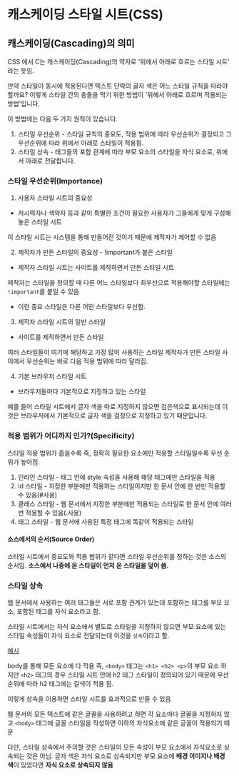 # 캐스케이딩 스타일 시트(CSS)

## 캐스케이딩(Cascading)의 의미

CSS 에서 C는 캐스케이딩(Cascading)의 약자로 '위에서 아래로 흐르는 스타일 시트' 라는 뜻임.

만약 스타일이 동시에 적용된다면 텍스트 단락의 글자 색은 어느 스타일 규칙을 따라야 할까요?
이렇게 스타일 간의 충돌을 막기 위한 방법이 '위헤서 아래로 흐르며 적용되는 방법'입니다.

이 방법에는 다음 두 가지 원칙이 있습니다.
1. 스타일 우선순위 - 스타일 규칙의 중요도, 적용 범위에 따라 우선순위가 결정되고 그 우선순위에 따라 위에서 아래로 스타일이 적용됨.
2. 스타일 상속 - 태그들의 포함 관계에 따라 부모 요소의 스타일을 자식 요소로, 위에서 아래로 전달합니다.

### 스타일 우선순위(Importance)

1. 사용자 스타일 시트의 중요성
- 저시력자나 색약자 등과 같이 특별한 조건이 필요한 사용자가 그들에게 맞게 구성해 놓은 스타일 시트

이 스타일 시트는 시스템을 통해 만들어진 것이기 때문에 제작자가 제어할 수 없음

2. 제작자가 만든 스타일의 중요성 - !important가 붙은 스타일
- 제작자 스타일 시트는 사이트를 제작하면서 만든 스타일 시트

제작자는 스타일을 정의할 때 다른 어느 스타일보다 최우선으로 적용해야할 스타일에는 `!important`를 붙일 수 있음
- 이런 중요 스타일은 다른 어떤 스타일보다 우선함.

3. 제작자 스타일 시트의 일반 스타일
- 사이트를 제작하면서 만든 스타일

여러 스타일들이 여기에 해당하고 가장 많이 사용하는 스타일
제작자가 만든 스타일 사이에서 우선순위는 바로 다음 적용 범위에 따라 달라짐.

4. 기본 브라우저 스타일 시트
- 브라우저들마다 기본적으로 지정하고 있는 스타일

예를 들어 스타일 시트에서 글자 색을 따로 지정하지 않으면 검은색으로 표시되는데
이것은 브라우저에서 기본적으로 글자 색을 검정으로 지정하고 있기 때문입니다.

### 적용 범위가 어디까지 인가?(Specificity)

스타일 적용 범위가 좁을수록 즉, 정확히 필요한 요소에만 적용할 스타일일수록 우선 순위가 높아짐.

1. 인라인 스타일 - 태그 안에 style 속성을 사용해 해당 태그에만 스타일을 적용
2. id 스타일 - 지정한 부분에만 적용하는 스타일이지만 한 문서 안에 한 번만 적용할 수 있음(#사용)
3. 클래스 스타일 - 웹 문서에서 지정한 부분에만 적용되는 스타일로 한 문서 안에 여러 번 적용할 수 있음(.사용)
4. 태그 스타일 - 웹 문서에 사용된 특정 태그에 똑같이 적용되는 스타일


#### 소스에서의 순서(Source Order)

스타일 시트에서 중요도와 적용 범위가 같다면 스타일 우선순위를 정하는 것은 소스의 순서임.
**소스에서 나중에 온 스타일이 먼저 온 스타일을 덮어 씀.**

### 스타일 상속

웹 문서에서 사용하는 여러 태그들은 서로 포함 관계가 있는데 포함하는 태그를 부모 요소, 포함된 태그를 자식 요소라고 함.

스타일 시트에서는 자식 요소에서 별도로 스타일을 지정하지 않으면 부모 요소에 있는 스타일 속성들이 자식 요소로 전달되는데 이것을 `상속`이라고 함.

[예시](./css1_3.html)

body를 통해 모든 요소에 다 적용 즉, `<body>` 태그는 `<h1> <h2> <p>`의 부모 요소
하지만 `<h2>` 태그의 경우 스타일 시트 안에 h2 태그 스타일이 정의되어 있기 때문에 우선순위에 따라 h2 태그에는 갈색이 적용 됨.

이렇게 상속을 이용하면 스타일 시트를 효과적으로 만들 수 있음

웹 문서의 모든 텍스트에 같은 글꼴을 사용하려고 하면 각 요소마다 글꼴을 지정하지 않고 `<body>` 태그에 
글꼴 스타일을 작성하면 이하의 자식요소에 같은 글꼴이 적용되기 때문

다만, 스타일 상속에서 주의할 것은 스타일의 모든 속성이 부모 요소에서 자식요소로 상속되는 것은 아님.
글자 색은 자식 요소로 상속되지만 부모 요소에 **배경 이미지나 배경 색**이 있었다면 **자식 요소로 상속되지 않음**
